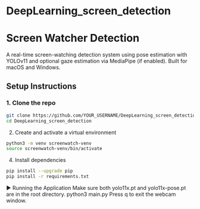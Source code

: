 # DeepLearning_screen_detection

# Screen Watcher Detection

A real-time screen-watching detection system using pose estimation with YOLOv11 and optional gaze estimation via MediaPipe (if enabled). Built for macOS and Windows.


## Setup Instructions

### 1. Clone the repo
```bash
git clone https://github.com/YOUR_USERNAME/DeepLearning_screen_detection.git
cd DeepLearning_screen_detection
```
2. Create and activate a virtual environment
```bash
python3 -m venv screenwatch-venv
source screenwatch-venv/bin/activate
```
4. Install dependencies
```bash
pip install --upgrade pip
pip install -r requirements.txt
```
▶️ Running the Application
Make sure both yolo11x.pt and yolo11x-pose.pt are in the root directory.
python3 main.py
Press q to exit the webcam window.
